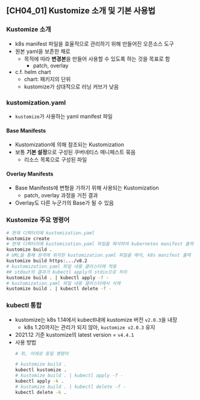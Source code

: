 ## [CH04_01] Kustomize 소개 및 기본 사용법

### Kustomize 소개
- k8s manifest 파일을 효율적으로 관리하기 위해 만들어진 오픈소스 도구
- 원본 yaml을 보존한 채로
  - 목적에 따라 **변경본**을 만들어 사용할 수 있도록 하는 것을 목표로 함
    - patch, overlay
- c.f. helm chart
  - chart: 패키지의 단위
  - kustomize가 상대적으로 러닝 커브가 낮음

### kustomization.yaml
- `kustomize`가 사용하는 yaml manifest 파일

#### Base Manifests
- Kustomization에 의해 참조되는 Kustomization
- 보통 **기본 설정**으로 구성된 쿠버네티스 매니페스트 묶음
  - 리소스 목록으로 구성된 파일

#### Overlay Manifests
- Base Manifests에 변형을 가하기 위해 사용되는 Kustomization
  - patch, overlay 과정을 거친 결과
- Overlay도 다른 누군가의 Base가 될 수 있음

### Kustomize 주요 명령어
```bash
# 현재 디렉터리에 kustomization.yaml
kustomize create
# 현재 디렉터리에 kustomization.yaml 파일을 해석하여 kubernetes manifest 출력
kustomize build .
# URL을 통해 원격에 위치한 kustomization.yaml 파일을 해석, k8s manifest 출력
kustomize build https:.../v8.2
# kustomization.yaml 파일 내용 클러스터에 적용
## stdout의 결과가 kubectl apply의 stdin으로 처리
kustomize build . | kubectl apply -f -
# kustomization.yaml 파일 내용 클러스터에서 삭제
kustomize build . | kubectl delete -f -
```

### kubectl 통합
- kustomize는 k8s 1.14에서 kubectl내에 kustomize 버전 `v2.0.3`을 내장
  - k8s 1.20까지는 관리가 되지 않아, `kustomize v2.0.3` 유지
- 2021.12 기준 kustomize의 latest version = `v4.4.1`
- 사용 방법
  ```bash
  # 위, 아래로 동일 명령어

  # kustomize build .
  kubectl kustomize .
  # kustomize build . | kubectl apply -f -
  kubectl apply -k .
  # kustomize build . | kubectl delete -f -
  kubectl delete -k .
  ```